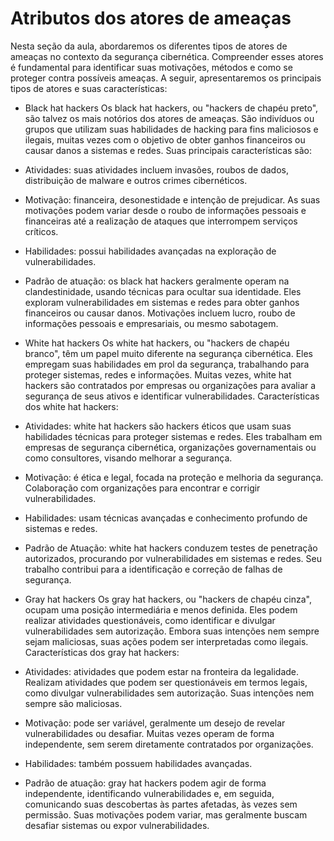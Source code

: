 # Atributos dos atores de ameaças
Nesta seção da aula, abordaremos os diferentes tipos de atores de ameaças no contexto da segurança cibernética. Compreender esses atores é fundamental para identificar suas motivações, métodos e como se proteger contra possíveis ameaças. A seguir, apresentaremos os principais tipos de atores e suas características:

* Black hat hackers
Os black hat hackers, ou "hackers de chapéu preto", são talvez os mais notórios dos atores de ameaças. São indivíduos ou grupos que utilizam suas habilidades de hacking para fins maliciosos e ilegais, muitas vezes com o objetivo de obter ganhos financeiros ou causar danos a sistemas e redes. Suas principais características são: </p>

- Atividades: suas atividades incluem invasões, roubos de dados, distribuição de malware e outros crimes cibernéticos. </p>

- Motivação: financeira, desonestidade e intenção de prejudicar. As suas motivações podem variar desde o roubo de informações pessoais e financeiras até a realização de ataques que interrompem serviços críticos. </p>
 
- Habilidades: possui habilidades avançadas na exploração de vulnerabilidades. </p>

- Padrão de atuação: os black hat hackers geralmente operam na   clandestinidade, usando técnicas para ocultar sua identidade. Eles exploram vulnerabilidades em sistemas e redes para obter ganhos financeiros ou causar danos. Motivações incluem lucro, roubo de informações pessoais e empresariais, ou mesmo sabotagem. </p>


* White hat hackers
Os white hat hackers, ou "hackers de chapéu branco", têm um papel muito diferente na segurança cibernética. Eles empregam suas habilidades em prol da segurança, trabalhando para proteger sistemas, redes e informações. Muitas vezes, white hat hackers são contratados por empresas ou organizações para avaliar a segurança de seus ativos e identificar vulnerabilidades. Características dos white hat hackers: </p>

- Atividades: white hat hackers são hackers éticos que usam suas habilidades técnicas para proteger sistemas e redes. Eles trabalham em empresas de segurança cibernética, organizações governamentais ou como consultores, visando melhorar a segurança. </p>

- Motivação: é ética e legal, focada na proteção e melhoria da segurança. Colaboração com organizações para encontrar e corrigir vulnerabilidades.</p>

- Habilidades: usam técnicas avançadas e conhecimento profundo de sistemas e redes.</p>

- Padrão de Atuação: white hat hackers conduzem testes de penetração autorizados, procurando por vulnerabilidades em sistemas e redes. Seu trabalho contribui para a identificação e correção de falhas de segurança. </p>

* Gray hat hackers
Os gray hat hackers, ou "hackers de chapéu cinza", ocupam uma posição intermediária e menos definida. Eles podem realizar atividades questionáveis, como identificar e divulgar vulnerabilidades sem autorização. Embora suas intenções nem sempre sejam maliciosas, suas ações podem ser interpretadas como ilegais. Características dos gray hat hackers: </p>

- Atividades: atividades que podem estar na fronteira da legalidade. Realizam atividades que podem ser questionáveis em termos legais, como divulgar vulnerabilidades sem autorização. Suas intenções nem sempre são maliciosas. </p>

- Motivação: pode ser variável, geralmente um desejo de revelar vulnerabilidades ou desafiar. Muitas vezes operam de forma independente, sem serem diretamente contratados por organizações. </p>

- Habilidades: também possuem habilidades avançadas.

- Padrão de atuação: gray hat hackers podem agir de forma independente, identificando vulnerabilidades e, em seguida, comunicando suas descobertas às partes afetadas, às vezes sem permissão. Suas motivações podem variar, mas geralmente buscam desafiar sistemas ou expor vulnerabilidades.</p>
 
